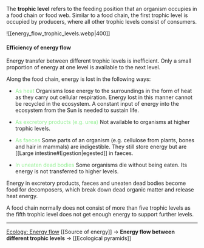 The **trophic level** refers to the feeding position that an organism occupies in a food chain or food web. Similar to a food chain, the first trophic level is occupied by producers, where all other trophic levels consist of consumers.

![[energy_flow_trophic_levels.webp|400]]

#### Efficiency of energy flow
Energy transfer between different trophic levels is inefficient. Only a small proportion of energy at one level is available to the next level.

Along the food chain, energy is lost in the following ways:
- <span style="color: lightgreen">As heat</span>
  Organisms lose energy to the surroundings in the form of heat as they carry out cellular respiration. Energy lost in this manner cannot be recycled in the ecosystem. A constant input of energy into the ecosystem from the Sun is needed to sustain life.
 
- <span style="color: lightgreen">As excretory products (e.g. urea)</span>
  Not available to organisms at higher trophic levels.

- <span style="color: lightgreen">As faeces</span>
  Some parts of an organism (e.g. cellulose from plants, bones and hair in mammals) are indigestible. They still store energy but are [[Large intestine#Egestion|egested]] in faeces.

- <span style="color: lightgreen">In uneaten dead bodies</span>
  Some organisms die without being eaten. Its energy is not transferred to higher levels.

Energy in excretory products, faeces and uneaten dead bodies become food for decomposers, which break down dead organic matter and release heat energy.

A food chain normally does not consist of more than five trophic levels as the fifth trophic level does not get enough energy to support further levels.

---
<u>Ecology: Energy flow</u>
[[Source of energy]] → **Energy flow between different trophic levels** → [[Ecological pyramids]]
